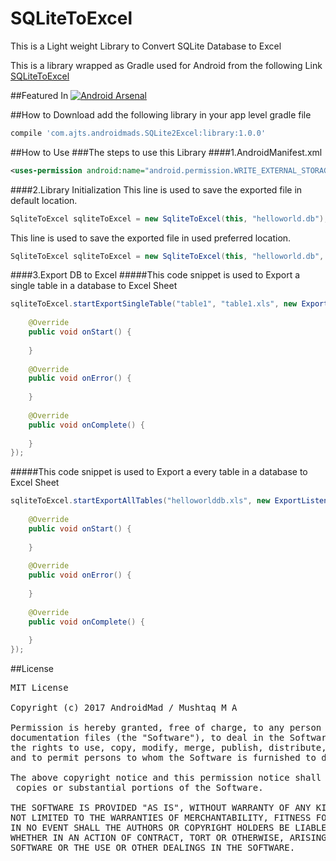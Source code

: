 # SQLiteToExcel
This is a Light weight Library to Convert SQLite Database to Excel

This is a library wrapped as Gradle used for Android from the following Link
[SQLiteToExcel](https://github.com/li-yu/SQLiteToExcel)

##Featured In
[![Android Arsenal](https://img.shields.io/badge/Android%20Arsenal-SQLite%20To%20Excel-brightgreen.svg?style=flat)](https://android-arsenal.com/details/1/5221)

##How to Download
add the following library in your app level gradle file
```groovy
compile 'com.ajts.androidmads.SQLite2Excel:library:1.0.0'
```
##How to Use
###The steps to use this Library
####1.AndroidManifest.xml
```xml
<uses-permission android:name="android.permission.WRITE_EXTERNAL_STORAGE" />
```
####2.Library Initialization
This line is used to save the exported file in default location.
```java
SqliteToExcel sqliteToExcel = new SqliteToExcel(this, "helloworld.db");
```
This line is used to save the exported file in used preferred location.
```java
SqliteToExcel sqliteToExcel = new SqliteToExcel(this, "helloworld.db", directory_path);
```
####3.Export DB to Excel 
#####This code snippet is used to Export a single table in a database to Excel Sheet
```java
sqliteToExcel.startExportSingleTable("table1", "table1.xls", new ExportListener() {
			
	@Override
	public void onStart() {
		
	}
			
	@Override
	public void onError() {
		
	}
			
	@Override
	public void onComplete() {
		
	}
});
```

#####This code snippet is used to Export a every table in a database to Excel Sheet
```java
sqliteToExcel.startExportAllTables("helloworlddb.xls", new ExportListener() {
			
	@Override
	public void onStart() {
		
	}
			
	@Override
	public void onError() {
		
	}
			
	@Override
	public void onComplete() {
		
	}
});
```
##License
<pre>
MIT License

Copyright (c) 2017 AndroidMad / Mushtaq M A

Permission is hereby granted, free of charge, to any person obtaining a copy of this software and associated<br/>documentation files (the "Software"), to deal in the Software without restriction, including without limitation<br/>the rights to use, copy, modify, merge, publish, distribute, sublicense, and/or sell copies of the Software, <br/>and to permit persons to whom the Software is furnished to do so, subject to the following conditions:

The above copyright notice and this permission notice shall be included in all<br/> copies or substantial portions of the Software.

THE SOFTWARE IS PROVIDED "AS IS", WITHOUT WARRANTY OF ANY KIND, EXPRESS OR IMPLIED, INCLUDING BUT<br/>NOT LIMITED TO THE WARRANTIES OF MERCHANTABILITY, FITNESS FOR A PARTICULAR PURPOSE AND NONINFRINGEMENT. <br/>IN NO EVENT SHALL THE AUTHORS OR COPYRIGHT HOLDERS BE LIABLE FOR ANY CLAIM, DAMAGES OR OTHER LIABILITY,<br/>WHETHER IN AN ACTION OF CONTRACT, TORT OR OTHERWISE, ARISING FROM, OUT OF OR IN CONNECTION WITH THE <br/>SOFTWARE OR THE USE OR OTHER DEALINGS IN THE SOFTWARE.
</pre>
